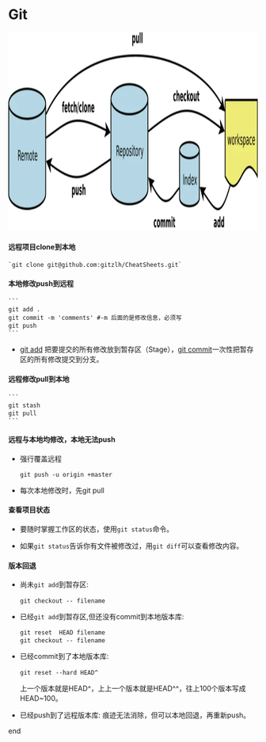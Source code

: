 # Git

<img src="img/git.png" alt="REGEX"
	title="regex expression" width="800" height="400" />
    
#### 远程项目clone到本地
    `git clone git@github.com:gitzlh/CheatSheets.git`
#### 本地修改push到远程
    ```
    git add .
    git commit -m 'comments' #-m 后面的是修改信息，必须写
    git push
    ```
- [git add](img/gitadd.jpg) 把要提交的所有修改放到暂存区（Stage），[git commit](img/gitcommit.jpg)一次性把暂存区的所有修改提交到分支。

#### 远程修改pull到本地
    ```
    git stash
    git pull
    ```
#### 远程与本地均修改，本地无法push
- 强行覆盖远程
    ```
    git push -u origin +master
    ```
- 每次本地修改时，先git pull

#### 查看项目状态
- 要随时掌握工作区的状态，使用`git status`命令。

- 如果`git status`告诉你有文件被修改过，用`git diff`可以查看修改内容。

#### 版本回退
- 尚未`git add`到暂存区:

    ```git checkout -- filename```
- 已经`git add`到暂存区,但还没有commit到本地版本库:

    ```
    git reset  HEAD filename
    git checkout -- filename
    ```
- 已经commit到了本地版本库:

    ```git reset --hard HEAD^```

    上一个版本就是HEAD^，上上一个版本就是HEAD^^，往上100个版本写成HEAD~100。

- 已经push到了远程版本库:
痕迹无法消除，但可以本地回退，再重新push。

end

